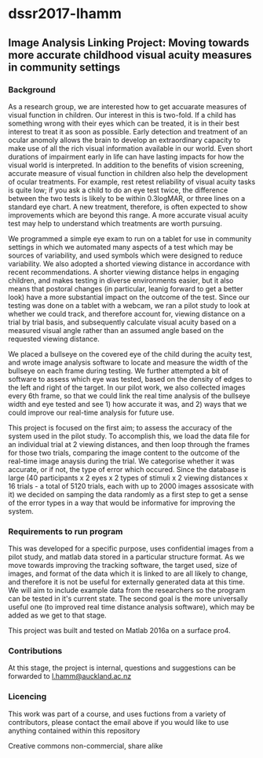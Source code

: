 
# dssr2017-lhamm
## Image Analysis Linking Project: Moving towards more accurate childhood visual acuity measures in community settings
### Background
As a research group, we are interested how to get accuarate measures of visual function in children. Our interest in this is two-fold. If a child has something wrong with their eyes which can be treated, it is in their best interest to treat it as soon as possible. Early detection and treatment of an ocular anomoly allows the brain to develop an extraordinary capacity to make use of all the rich visual information available in our world. Even short durations of impairment early in life can have lasting impacts for how the visual world is interpreted. In addition to the benefits of vision screening, accurate measure of visual function in children also help the development of ocular treatments. For example, rest retest reliability of visual acuity tasks is quite low; if you ask a child to do an eye test twice, the difference between the two tests is likely to be within 0.3logMAR, or three lines on a standard eye chart. A new treatment, therefore, is often expected to show improvements which are beyond this range. A more accurate visual acuity test may help to understand which treatments are worth pursuing.  

We programmed a simple eye exam to run on a tablet for use in community settings in which we automated many aspects of a test which may be sources of variability, and used symbols which were designed to reduce variability. We also adopted a shorted viewing distance in accordance with recent recommendations. A shorter viewing distance helps in engaging children, and makes testing in diverse environments easier, but it also means that postoral changes (in particular, leanig forward to get a better look) have a more substantial impact on the outcome of the test. Since our testing was done on a tablet with a webcam, we ran a pilot study to look at whether we could track, and therefore account for, viewing distance on a trial by trial basis, and subsequently calculate visual acuity based on a measured visual angle rather than an assumed angle based on the requested viewing distance.   

We placed a bullseye on the covered eye of the child during the acuity test, and wrote image analysis software to locate and measure the width of the bullseye on each frame during testing. We further attempted a bit of software to assess which eye was tested, based on the density of edges to the left and right of the target. In our pilot work, we also collected images every 6th frame, so that we could link the real time analysis of the bullseye width and eye tested and see 1) how accurate it was, and 2) ways that we could improve our real-time analysis for future use. 

This project is focused on the first aim; to assess the accuracy of the system used in the pilot study. To accomplish this, we load the data file for an individual trial at 2 viewing distances, and then loop through the frames for those two trials, comparing the image content to the outcome of the real-time image anaysis during the trial. We categorise whether it was accurate, or if not, the type of error which occured. Since the database is large (40 participants x 2 eyes x 2 types of stimuli x 2 viewing distances x 16 trials - a total of 5120 trials, each with up to 2000 images assosicate with it) we decided on samping the data randomly as a first step to get a sense of the error types in a way that would be informative for improving the system.

### Requirements to run program
This was developed for a specific purpose, uses confidential images from a pilot study, and matlab data stored in a particular structure format. As we move towards improving the tracking software, the target used, size of images, and format of the data which it is linked to are all likely to change, and therefore it is not be useful for externally generated data at this time. We will aim to include example data from the researchers so the program can be tested in it's current state. The second goal is the more universally useful one (to improved real time distance analysis software), which may be added as we get to that stage. 

This project was built and tested on Matlab 2016a on a surface pro4. 

### Contributions
At this stage, the project is internal, questions and suggestions can be forwarded to l.hamm@auckland.ac.nz

### Licencing
This work was part of a course, and uses fuctions from a variety of contributors, please contact the email above if you would like to use anything contained within this repository 

Creative commons non-commercial, share alike 
